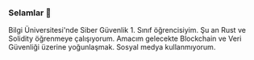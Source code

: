 ### Selamlar 👋

Bilgi Üniversitesi'nde Siber Güvenlik 1. Sınıf öğrencisiyim.
Şu an Rust ve Solidity öğrenmeye çalışıyorum.
Amacım gelecekte Blockchain ve Veri Güvenliği üzerine yoğunlaşmak.
Sosyal medya kullanmıyorum.

<!--
**devrimaltuncu/devrimaltuncu** is a ✨ _special_ ✨ repository because its `README.md` (this file) appears on your GitHub profile.

Here are some ideas to get you started:

- 🔭 I’m currently working on ...
- 🌱 I’m currently learning ...
- 👯 I’m looking to collaborate on ...
- 🤔 I’m looking for help with ...
- 💬 Ask me about ...
- 📫 How to reach me: ...
- 😄 Pronouns: ...
- ⚡ Fun fact: ...
-->
